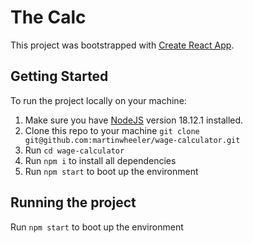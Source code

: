 # The Calc

This project was bootstrapped with [Create React App](https://github.com/facebook/create-react-app).

## Getting Started

To run the project locally on your machine:

1. Make sure you have [NodeJS](https://nodejs.org/en/) version 18.12.1 installed.
2. Clone this repo to your machine `git clone git@github.com:martinwheeler/wage-calculator.git`
3. Run `cd wage-calculator`
4. Run `npm i` to install all dependencies
5. Run `npm start` to boot up the environment

## Running the project

Run `npm start` to boot up the environment
